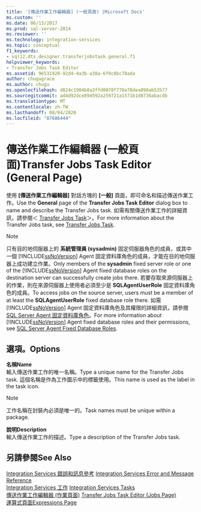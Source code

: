 ```yaml
---
title: '[傳送作業工作編輯器] (一般頁面) |Microsoft Docs'
ms.custom: ''
ms.date: 06/13/2017
ms.prod: sql-server-2014
ms.reviewer: ''
ms.technology: integration-services
ms.topic: conceptual
f1_keywords:
- sql12.dts.designer.transferjobstask.general.f1
helpviewer_keywords:
- Transfer Jobs Task Editor
ms.assetid: 96531920-92d4-4a3b-a38a-6f0c8bc78ada
author: chugugrace
ms.author: chugu
ms.openlocfilehash: d824c1904b8a3ffd0078f778a78dea898ab53577
ms.sourcegitcommit: ad4d92dce894592a259721a1571b1d8736abacdb
ms.translationtype: MT
ms.contentlocale: zh-TW
ms.lasthandoff: 08/04/2020
ms.locfileid: "87686444"
---
```

# <a name="transfer-jobs-task-editor-general-page"></a><span data-ttu-id="cb5cf-102">傳送作業工作編輯器 (一般頁面)</span><span class="sxs-lookup"><span data-stu-id="cb5cf-102">Transfer Jobs Task Editor (General Page)</span></span>
  <span data-ttu-id="cb5cf-103">使用 **[傳送作業工作編輯器]** 對話方塊的 **[一般]** 頁面，即可命名和描述傳送作業工作。</span><span class="sxs-lookup"><span data-stu-id="cb5cf-103">Use the **General** page of the **Transfer Jobs Task Editor** dialog box to name and describe the Transfer Jobs task.</span></span> <span data-ttu-id="cb5cf-104">如需有關傳送作業工作的詳細資訊，請參閱＜ [Transfer Jobs Task](control-flow/transfer-jobs-task.md)＞。</span><span class="sxs-lookup"><span data-stu-id="cb5cf-104">For more information about the Transfer Jobs task, see [Transfer Jobs Task](control-flow/transfer-jobs-task.md).</span></span>  
  
> [!NOTE]  
>  <span data-ttu-id="cb5cf-105">只有目的地伺服器上的 **系統管理員 (sysadmin)** 固定伺服器角色的成員，或其中一個 [!INCLUDE[ssNoVersion](../includes/ssnoversion-md.md)] Agent 固定資料庫角色的成員，才能在目的地伺服器上成功建立作業。</span><span class="sxs-lookup"><span data-stu-id="cb5cf-105">Only members of the **sysadmin** fixed server role or one of the [!INCLUDE[ssNoVersion](../includes/ssnoversion-md.md)] Agent fixed database roles on the destination server can successfully create jobs there.</span></span> <span data-ttu-id="cb5cf-106">若要存取來源伺服器上的作業，則在來源伺服器上使用者必須至少是 **SQLAgentUserRole** 固定資料庫角色的成員。</span><span class="sxs-lookup"><span data-stu-id="cb5cf-106">To access jobs on the source server, users must be a member of at least the **SQLAgentUserRole** fixed database role there.</span></span> <span data-ttu-id="cb5cf-107">如需 [!INCLUDE[ssNoVersion](../includes/ssnoversion-md.md)] Agent 固定資料庫角色及其權限的詳細資訊，請參閱 [SQL Server Agent 固定資料庫角色](../ssms/agent/sql-server-agent-fixed-database-roles.md)。</span><span class="sxs-lookup"><span data-stu-id="cb5cf-107">For more information about [!INCLUDE[ssNoVersion](../includes/ssnoversion-md.md)] Agent fixed database roles and their permissions, see [SQL Server Agent Fixed Database Roles](../ssms/agent/sql-server-agent-fixed-database-roles.md).</span></span>  
  
## <a name="options"></a><span data-ttu-id="cb5cf-108">選項。</span><span class="sxs-lookup"><span data-stu-id="cb5cf-108">Options</span></span>  
 <span data-ttu-id="cb5cf-109">**名稱**</span><span class="sxs-lookup"><span data-stu-id="cb5cf-109">**Name**</span></span>  
 <span data-ttu-id="cb5cf-110">輸入傳送作業工作的唯一名稱。</span><span class="sxs-lookup"><span data-stu-id="cb5cf-110">Type a unique name for the Transfer Jobs task.</span></span> <span data-ttu-id="cb5cf-111">這個名稱是作為工作圖示中的標籤使用。</span><span class="sxs-lookup"><span data-stu-id="cb5cf-111">This name is used as the label in the task icon.</span></span>  
  
> [!NOTE]  
>  <span data-ttu-id="cb5cf-112">工作名稱在封裝內必須是唯一的。</span><span class="sxs-lookup"><span data-stu-id="cb5cf-112">Task names must be unique within a package.</span></span>  
  
 <span data-ttu-id="cb5cf-113">**說明**</span><span class="sxs-lookup"><span data-stu-id="cb5cf-113">**Description**</span></span>  
 <span data-ttu-id="cb5cf-114">輸入傳送作業工作的描述。</span><span class="sxs-lookup"><span data-stu-id="cb5cf-114">Type a description of the Transfer Jobs task.</span></span>  
  
## <a name="see-also"></a><span data-ttu-id="cb5cf-115">另請參閱</span><span class="sxs-lookup"><span data-stu-id="cb5cf-115">See Also</span></span>  
 <span data-ttu-id="cb5cf-116">[Integration Services 錯誤和訊息參考](../../2014/integration-services/integration-services-error-and-message-reference.md) </span><span class="sxs-lookup"><span data-stu-id="cb5cf-116">[Integration Services Error and Message Reference](../../2014/integration-services/integration-services-error-and-message-reference.md) </span></span>  
 <span data-ttu-id="cb5cf-117">[Integration Services 工作](control-flow/integration-services-tasks.md) </span><span class="sxs-lookup"><span data-stu-id="cb5cf-117">[Integration Services Tasks](control-flow/integration-services-tasks.md) </span></span>  
 <span data-ttu-id="cb5cf-118">[傳送作業工作編輯器 &#40;作業頁面&#41;](../../2014/integration-services/transfer-jobs-task-editor-jobs-page.md) </span><span class="sxs-lookup"><span data-stu-id="cb5cf-118">[Transfer Jobs Task Editor &#40;Jobs Page&#41;](../../2014/integration-services/transfer-jobs-task-editor-jobs-page.md) </span></span>  
 [<span data-ttu-id="cb5cf-119">運算式頁面</span><span class="sxs-lookup"><span data-stu-id="cb5cf-119">Expressions Page</span></span>](expressions/expressions-page.md)  
  
  

